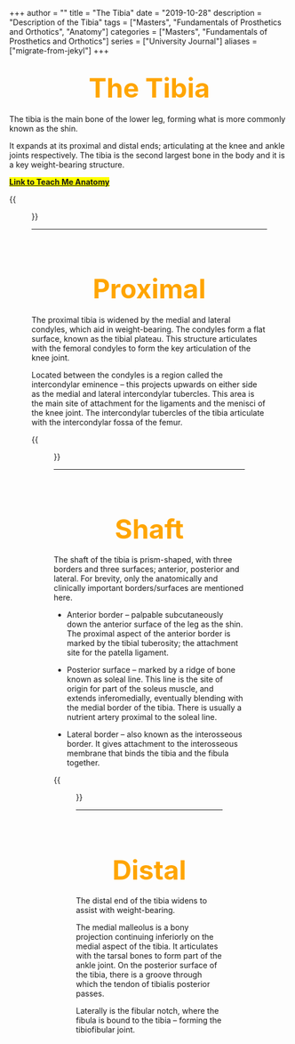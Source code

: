 +++
author = ""
title = "The Tibia"
date = "2019-10-28"
description = "Description of the Tibia"
tags = ["Masters", "Fundamentals of Prosthetics and Orthotics", "Anatomy"]
categories = ["Masters", "Fundamentals of Prosthetics and Orthotics"]
series = ["University Journal"]
aliases = ["migrate-from-jekyl"]
+++

<font size="+7" color="orange"><center> The Tibia </center></font>  
---

The tibia is the main bone of the lower leg, forming what is more commonly known as the shin.

It expands at its proximal and distal ends; articulating at the knee and ankle joints respectively. The tibia is the second largest bone in the body and it is a key weight-bearing structure.

**<mark>[Link to Teach Me Anatomy](https://teachmeanatomy.info/lower-limb/bones/tibia/)<mark>**

{{<figure src="/2019-10-14/Overview-of-the-Tibia-300x300.jpg" position="center" style="border-radius: 8px;" caption="Overview of the Tibia" captionPosition="center" captionStyle="color: white;" >}}

---

<br><br>

<font size="+7" color="orange"><center> Proximal </center></font>  
---

The proximal tibia is widened by the medial and lateral condyles, which aid in weight-bearing. The condyles form a flat surface, known as the tibial plateau. This structure articulates with the femoral condyles to form the key articulation of the knee joint.

Located between the condyles is a region called the intercondylar eminence – this projects upwards on either side as the medial and lateral intercondylar tubercles. This area is the main site of attachment for the ligaments and the menisci of the knee joint. The intercondylar tubercles of the tibia articulate with the intercondylar fossa of the femur.

{{<figure src="/2019-10-14/Tibial-Plateau-Articulating-Condyles-of-the-Tibia-at-the-Knee-Joint-300x221.jpg" position="center" style="border-radius: 8px;" caption="Condyles of the Tibia" captionPosition="center" captionStyle="color: white;" >}}

---

<br><br>

<font size="+7" color="orange"><center> Shaft </center></font>  
---

The shaft of the tibia is prism-shaped, with three borders and three surfaces; anterior, posterior and lateral. For brevity, only the anatomically and clinically important borders/surfaces are mentioned here.

- Anterior border – palpable subcutaneously down the anterior surface of the leg as the shin. The proximal aspect of the anterior border is marked by the tibial tuberosity; the attachment site for the patella ligament.

- Posterior surface – marked by a ridge of bone known as soleal line. This line is the site of origin for part of the soleus muscle, and extends inferomedially, eventually blending with the medial border of the tibia. There is usually a nutrient artery proximal to the soleal line.

- Lateral border – also known as the interosseous border. It gives attachment to the interosseous membrane that binds the tibia and the fibula together.

{{<figure src="/2019-10-14/Anterior-and-Posterior-Surfaces-of-the-Tibia.png" position="center" style="border-radius: 8px;" caption="Anterior and Posterior Surfaces of the Tibia" captionPosition="center" captionStyle="color: white;" >}}

---

<br><br>

<font size="+7" color="orange"><center> Distal </center></font>  
---

The distal end of the tibia widens to assist with weight-bearing.

The medial malleolus is a bony projection continuing inferiorly on the medial aspect of the tibia. It articulates with the tarsal bones to form part of the ankle joint. On the posterior surface of the tibia, there is a groove through which the tendon of tibialis posterior passes.

Laterally is the fibular notch, where the fibula is bound to the tibia – forming the tibiofibular joint.